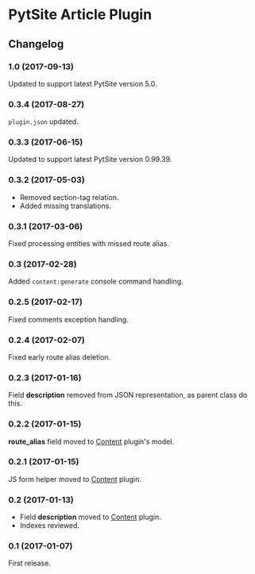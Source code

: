 # PytSite Article Plugin


## Changelog


### 1.0 (2017-09-13)
Updated to support latest PytSite version 5.0.


### 0.3.4 (2017-08-27)
`plugin.json` updated.


### 0.3.3 (2017-06-15)
Updated to support latest PytSite version 0.99.39.


### 0.3.2 (2017-05-03)
- Removed section-tag relation.
- Added missing translations.


### 0.3.1 (2017-03-06)
Fixed processing entities with missed route alias.


### 0.3 (2017-02-28)
Added `content:generate` console command handling.


### 0.2.5 (2017-02-17)
Fixed comments exception handling.


### 0.2.4 (2017-02-07)
Fixed early route alias deletion.


### 0.2.3 (2017-01-16)
Field **description** removed from JSON representation, as parent class do this.


### 0.2.2 (2017-01-15)
**route_alias** field moved to [Content](https://github.com/pytsite/plugin-content) plugin's model.


### 0.2.1 (2017-01-15)
JS form helper moved to [Content](https://github.com/pytsite/plugin-content) plugin.


### 0.2 (2017-01-13)
- Field **description** moved to [Content](https://github.com/pytsite/plugin-content) plugin.
- Indexes reviewed.


### 0.1 (2017-01-07)
First release.

